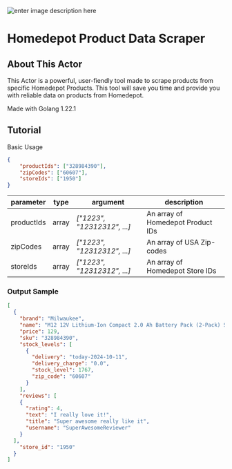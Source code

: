 ![enter image description here](https://external-content.duckduckgo.com/iu/?u=https%3A%2F%2Fwww.pngmart.com%2Ffiles%2F16%2FHome-Depot-Logo-PNG-Image.png&f=1&nofb=1&ipt=def5757aced3b327c03b99e5ef3280e8f0c80bc271e4c8682ef7f1c5bd1f976f&ipo=images)

# Homedepot Product Data Scraper

## About This Actor

This Actor is a powerful, user-fiendly tool made to scrape products from specific Homedepot Products. This tool will save you time and provide you with reliable data on products from Homedepot.

Made with Golang 1.22.1

## Tutorial

Basic Usage

```json
{
    "productIds": ["328984390"],
    "zipCodes": ["60607"],
    "storeIds": ["1950"]
}
```

| parameter | type | argument | description |
| --------- | ----- | ------------------------- | ---------------------------- |
| productIds | array | _["1223", "12312312", ...]_ | An array of Homedepot Product IDs |
| zipCodes | array | _["1223", "12312312", ...]_ | An array of USA Zip-codes |
| storeIds | array | _["1223", "12312312", ...]_ | An array of Homedepot Store IDs |

### Output Sample

```json
[
  {
    "brand": "Milwaukee",
    "name": "M12 12V Lithium-Ion Compact 2.0 Ah Battery Pack (2-Pack) Starter Kit with Charger",
    "price": 129,
    "sku": "328984390",
    "stock_levels": [
      {
        "delivery": "today-2024-10-11",
        "delivery_charge": "0.0",
        "stock_level": 1767,
        "zip_code": "60607"
      }
    ],
    "reviews": [
    {
      "rating": 4,
      "text": "I really love it!",
      "title": "Super awesome really like it",
      "username": "SuperAwesomeReviewer"
    }
  ],
    "store_id": "1950"
  }
]
```
